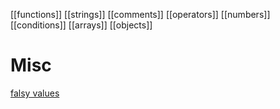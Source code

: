 [[functions]]
[[strings]]
[[comments]]
[[operators]]
[[numbers]]
[[conditions]]
[[arrays]]
[[objects]]

# Misc
[falsy values](falsy-values)


